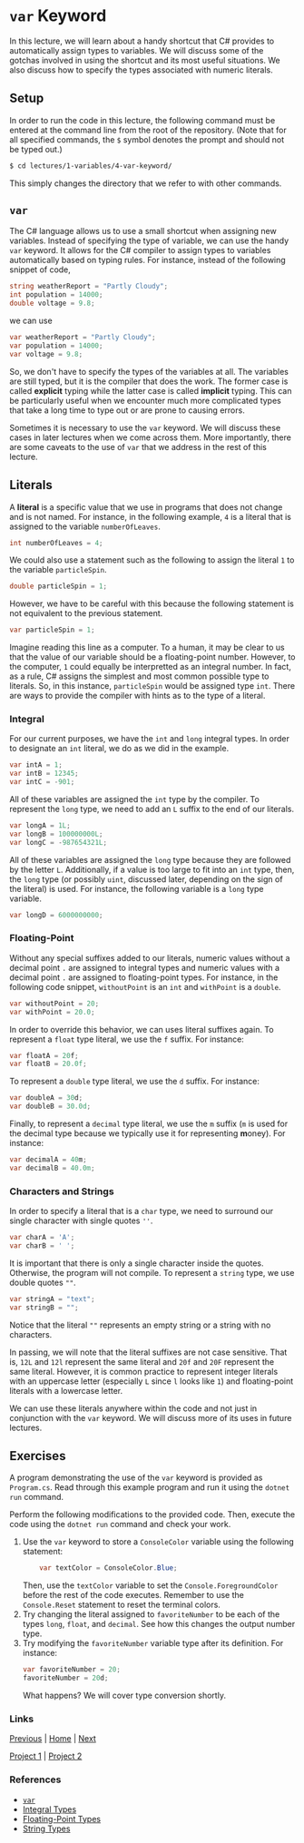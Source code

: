 # `var` Keyword

In this lecture, we will learn about a handy shortcut that C# provides to automatically assign types to variables. We will discuss some of the gotchas involved in using the shortcut and its most useful situations. We also discuss how to specify the types associated with numeric literals.

## Setup

In order to run the code in this lecture, the following command must be entered at the command line from the root of the repository. (Note that for all specified commands, the `$` symbol denotes the prompt and should not be typed out.)

```bash
$ cd lectures/1-variables/4-var-keyword/
```

This simply changes the directory that we refer to with other commands.

## `var`

The C# language allows us to use a small shortcut when assigning new variables. Instead of specifying the type of variable, we can use the handy `var` keyword. It allows for the C# compiler to assign types to variables automatically based on typing rules. For instance, instead of the following snippet of code,

```csharp
string weatherReport = "Partly Cloudy";
int population = 14000;
double voltage = 9.8;
```

we can use

```csharp
var weatherReport = "Partly Cloudy";
var population = 14000;
var voltage = 9.8;
```

So, we don't have to specify the types of the variables at all. The variables are still typed, but it is the compiler that does the work. The former case is called **explicit** typing while the latter case is called **implicit** typing. This can be particularly useful when we encounter much more complicated types that take a long time to type out or are prone to causing errors.

Sometimes it is necessary to use the `var` keyword. We will discuss these cases in later lectures when we come across them. More importantly, there are some caveats to the use of `var` that we address in the rest of this lecture.

## Literals

A **literal** is a specific value that we use in programs that does not change and is not named. For instance, in the following example, `4` is a literal that is assigned to the variable `numberOfLeaves`. 

```csharp
int numberOfLeaves = 4;
```

We could also use a statement such as the following to assign the literal `1` to the variable `particleSpin`.

```csharp
double particleSpin = 1;
```

However, we have to be careful with this because the following statement is not equivalent to the previous statement.

```csharp
var particleSpin = 1;
```

Imagine reading this line as a computer. To a human, it may be clear to us that the value of our variable should be a floating-point number. However, to the computer, `1` could equally be interpretted as an integral number. In fact, as a rule, C# assigns the simplest and most common possible type to literals. So, in this instance, `particleSpin` would be assigned type `int`. There are ways to provide the compiler with hints as to the type of a literal.

### Integral

For our current purposes, we have the `int` and `long` integral types. In order to designate an `int` literal, we do as we did in the example.

```csharp
var intA = 1;
var intB = 12345;
var intC = -901;
```

All of these variables are assigned the `int` type by the compiler. To represent the `long` type, we need to add an `L` suffix to the end of our literals.

```csharp
var longA = 1L;
var longB = 100000000L;
var longC = -987654321L;
```

All of these variables are assigned the `long` type because they are followed by the letter `L`. Additionally, if a value is too large to fit into an `int` type, then, the `long` type (or possibly `uint`, discussed later, depending on the sign of the literal) is used. For instance, the following variable is a `long` type variable.

```csharp
var longD = 6000000000;
```

### Floating-Point

Without any special suffixes added to our literals, numeric values without a decimal point `.` are assigned to integral types and numeric values with a decimal point `.` are assigned to floating-point types. For instance, in the following code snippet, `withoutPoint` is an `int` and `withPoint` is a `double`.

```csharp
var withoutPoint = 20;
var withPoint = 20.0;
```

In order to override this behavior, we can uses literal suffixes again. To represent a `float` type literal, we use the `f` suffix. For instance:

```csharp
var floatA = 20f;
var floatB = 20.0f;
```

To represent a `double` type literal, we use the `d` suffix. For instance:

```csharp
var doubleA = 30d;
var doubleB = 30.0d;
```

Finally, to represent a `decimal` type literal, we use the `m` suffix (`m` is used for the decimal type because we typically use it for representing **m**oney). For instance:

```csharp
var decimalA = 40m;
var decimalB = 40.0m;
```

### Characters and Strings

In order to specify a literal that is a `char` type, we need to surround our single character with single quotes `''`.

```csharp
var charA = 'A';
var charB = ' ';
```

It is important that there is only a single character inside the quotes. Otherwise, the program will not compile. To represent a `string` type, we use double quotes `""`.

```csharp
var stringA = "text";
var stringB = "";
```

Notice that the literal `""` represents an empty string or a string with no characters.

In passing, we will note that the literal suffixes are not case sensitive. That is, `12L` and `12l` represent the same literal and `20f` and `20F` represent the same literal. However, it is common practice to represent integer literals with an uppercase letter (especially `L` since `l` looks like `1`) and floating-point literals with a lowercase letter. 

We can use these literals anywhere within the code and not just in conjunction with the `var` keyword. We will discuss more of its uses in future lectures.

## Exercises

A program demonstrating the use of the `var` keyword is provided as `Program.cs`. Read through this example program and run it using the `dotnet run` command.

Perform the following modifications to the provided code. Then, execute the code using the `dotnet run` command and check your work.

1. Use the `var` keyword to store a `ConsoleColor` variable using the following statement:
    ```csharp
        var textColor = ConsoleColor.Blue;
    ```
    Then, use the `textColor` variable to set the `Console.ForegroundColor` before the rest of the code executes. Remember to use the `Console.Reset` statement to reset the terminal colors.
2. Try changing the literal assigned to `favoriteNumber` to be each of the types `long`, `float`, and `decimal`. See how this changes the output number type.
3. Try modifying the `favoriteNumber` variable type after its definition. For instance:
    ```csharp
    var favoriteNumber = 20;
    favoriteNumber = 20d;
    ```
    What happens? We will cover type conversion shortly.

### Links
[Previous](../3-variables/) |
[Home](../../../readme.md) |
[Next](../5-operations/)

[Project 1](../../../projects/1-rock-paper-scissors/) |
[Project 2](../../../projects/2-octave-calculator/)

### References
- [`var`](https://docs.microsoft.com/en-us/dotnet/csharp/language-reference/keywords/var)
- [Integral Types](https://docs.microsoft.com/en-us/dotnet/csharp/language-reference/builtin-types/integral-numeric-types)
- [Floating-Point Types](https://docs.microsoft.com/en-us/dotnet/csharp/language-reference/builtin-types/floating-point-numeric-types)
- [String Types](https://docs.microsoft.com/en-us/dotnet/csharp/programming-guide/strings/)